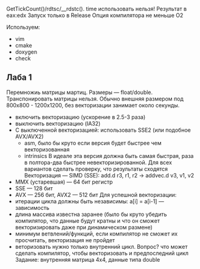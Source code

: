 GetTickCount()/rdtsc/__rdstc(). time использовать нельзя!
Результат в eax:edx
Запуск только в Release
Опция компилятора не меньше O2

Используем:

* vim
* cmake
* doxygen
* check

## Лаба 1
Перемножиь матрицы мартиц. Размеры — float/double. Транспонировать матрицы нельзя. Обычно внешняя размером под 800х800 - 1200х1200, без векторизации занимает около секунды. 
* включить векторизацию (ускорение в 2.5-3 раза)
* выключить векторизацию (IA32)
* С выключенной векторизацией: использовать SSE2 (или подобное AVX/AVX2)
    - asm, было бы круто если версия будет быстрее чем векторизованная
    - intrinsics
      В идеале эта версия должна быть самая быстрая, раза в полтора-два быстрее невекторизированной. 
      Для всех вариантов сделать проверку, что результаты сходятся
      Векторизация — SIMD (SSE): add.d r3, r1, r2 → addvec.d v3, v1, v2
* MMX (устаревшая) — 64 бит регистр
* SSE — 128 бит
* AVX — 256 бит, AVX2 — 512 бит
  Для успешной векторизации:
* итерации цикла должны быть независимы: a[i] = a[i-1] — зависимость
* длина массива известна заранее (было бы круто убедить компилятор, что данные будут кратны и что он сможет векторизировать даже при динамическом размене)
* минимум ветвлений/функций, если компилятор не сможет их просчитать, векторизация не пройдет
* веторизовать нужно только внутренний цикл. Вопрос? что может сделать компилятор, чтобы векторизовать и предпоследний цикл
  Задание: внутренняя матрица 4х4, данные типа double
